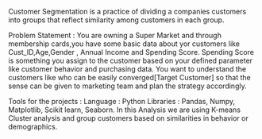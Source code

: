 Customer Segmentation is a practice of dividing a companies customers into groups that reflect similarity among customers in each group.

Problem Statement :
You are owning a Super Market and through membership cards,you have some basic data about yor customers like Cust_ID,Age,Gender , Annual Income and Spending Score.
Spending Score is something you assign to the customer based on your defined parameter like customer behavior and purchasing data.
You want to understand the customers like who can be easily converged[Target Customer] so that the sense can be given to marketing team and plan the strategy accordingly.

Tools for the projects :
Language : Python
Libraries : Pandas, Numpy, Matplotlib, Scikit learn, Seaborn.
In this Analysis we are using K-means Cluster analysis and group customers based on similarities in behavior or demographics. 
